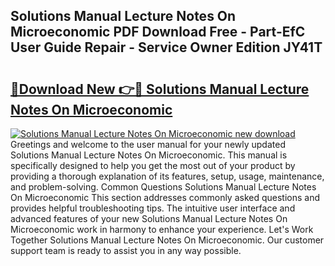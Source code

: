 ## Solutions Manual Lecture Notes On Microeconomic PDF Download Free - Part-EfC User Guide Repair - Service Owner Edition JY41T

# <h2><a href="http://bc54632.oget.top/?id=Solutions+Manual+Lecture+Notes+On+Microeconomic">🔗Download New 👉🔴 Solutions Manual Lecture Notes On Microeconomic</a></h2>

[![Solutions Manual Lecture Notes On Microeconomic new download](https://i.imgur.com/5g1atiW.png)](http://bc54632.oget.top/?id=Solutions+Manual+Lecture+Notes+On+Microeconomic)
Greetings and welcome to the user manual for your newly updated Solutions Manual Lecture Notes On Microeconomic. This manual is specifically designed to help you get the most out of your product by providing a thorough explanation of its features, setup, usage, maintenance, and problem-solving. Common Questions Solutions Manual Lecture Notes On Microeconomic This section addresses commonly asked questions and provides helpful troubleshooting tips. The intuitive user interface and advanced features of your new Solutions Manual Lecture Notes On Microeconomic work in harmony to enhance your experience. Let's Work Together Solutions Manual Lecture Notes On Microeconomic. Our customer support team is ready to assist you in any way possible.
